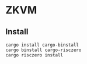 # ZKVM

## Install 

```shell
cargo install cargo-binstall
cargo binstall cargo-risczero
cargo risczero install
```